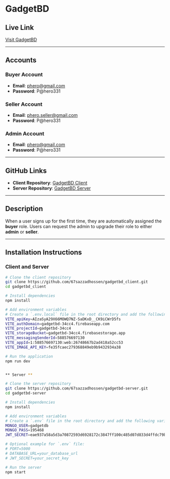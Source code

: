 # GadgetBD

## Live Link  
[Visit GadgetBD](https://gadgetbd-client.vercel.app/)

---

## Accounts

### Buyer Account  
- **Email**: phero@gmail.com  
- **Password**: P@hero331  

### Seller Account  
- **Email**: phero.seller@gmail.com  
- **Password**: P@hero331  

### Admin Account  
- **Email**: phero@gmail.com  
- **Password**: P@hero331  

---

## GitHub Links  
- **Client Repository**: [GadgetBD Client](https://github.com/67sazzadhossen/gadgetbd_client)  
- **Server Repository**: [GadgetBD Server](https://github.com/67sazzadhossen/gadgetbd-server)  

---

## Description  
When a user signs up for the first time, they are automatically assigned the **buyer** role. Users can request the admin to upgrade their role to either **admin** or **seller**.  

---

## Installation Instructions

### Client and Server
```bash
# Clone the client repository
git clone https://github.com/67sazzadhossen/gadgetbd_client.git
cd gadgetbd_client

# Install dependencies
npm install

# Add environment variables
# Create a `.env.local` file in the root directory and add the following variables:
VITE_apiKey=AIzaSyA29X66MOWQ7NZ-SaDKxD__CK9iCWrD5fs
VITE_authDomain=gadgetbd-34cc4.firebaseapp.com
VITE_projectId=gadgetbd-34cc4
VITE_storageBucket=gadgetbd-34cc4.firebasestorage.app
VITE_messagingSenderId=588576697130
VITE_appId=1:588576697130:web:26748667b2ad418a52cc53
VITE_IMAGE_API_KEY=fe35fcaec279368849eb9b9432934a38

# Run the application
npm run dev


** Server **

# Clone the server repository
git clone https://github.com/67sazzadhossen/gadgetbd-server.git
cd gadgetbd-server

# Install dependencies
npm install

# Add environment variables
# Create a `.env` file in the root directory and add the following variables:
MONGO_USER=gadgetdb
MONGO_PASS=195468
JWT_SECRET=eae937a58a5d3a70872593d6928172c3847ff100c485d07d833d4ffdc79b6491d3e1416cd2c4d543cd28d6c5c95709712f884967a4977bf86ea8e413653b095f

# Optional example for `.env` file:
# PORT=5000
# DATABASE_URL=your_database_url
# JWT_SECRET=your_secret_key

# Run the server
npm start
